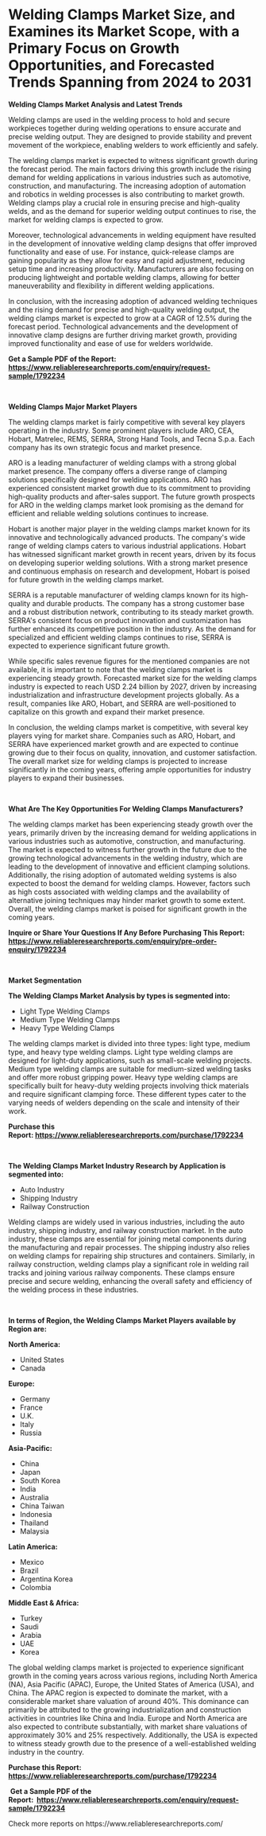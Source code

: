 <p><h1>Welding Clamps Market Size, and Examines its Market Scope, with a Primary Focus on Growth Opportunities, and Forecasted Trends Spanning from 2024 to 2031</h1></p><p><strong>Welding Clamps Market Analysis and Latest Trends</strong></p>
<p><p>Welding clamps are used in the welding process to hold and secure workpieces together during welding operations to ensure accurate and precise welding output. They are designed to provide stability and prevent movement of the workpiece, enabling welders to work efficiently and safely.</p><p>The welding clamps market is expected to witness significant growth during the forecast period. The main factors driving this growth include the rising demand for welding applications in various industries such as automotive, construction, and manufacturing. The increasing adoption of automation and robotics in welding processes is also contributing to market growth. Welding clamps play a crucial role in ensuring precise and high-quality welds, and as the demand for superior welding output continues to rise, the market for welding clamps is expected to grow.</p><p>Moreover, technological advancements in welding equipment have resulted in the development of innovative welding clamp designs that offer improved functionality and ease of use. For instance, quick-release clamps are gaining popularity as they allow for easy and rapid adjustment, reducing setup time and increasing productivity. Manufacturers are also focusing on producing lightweight and portable welding clamps, allowing for better maneuverability and flexibility in different welding applications.</p><p>In conclusion, with the increasing adoption of advanced welding techniques and the rising demand for precise and high-quality welding output, the welding clamps market is expected to grow at a CAGR of 12.5% during the forecast period. Technological advancements and the development of innovative clamp designs are further driving market growth, providing improved functionality and ease of use for welders worldwide.</p></p>
<p><strong>Get a Sample PDF of the Report:&nbsp; <a href="https://www.reliableresearchreports.com/enquiry/request-sample/1792234">https://www.reliableresearchreports.com/enquiry/request-sample/1792234</a></strong></p>
<p>&nbsp;</p>
<p><strong>Welding Clamps Major Market Players</strong></p>
<p><p>The welding clamps market is fairly competitive with several key players operating in the industry. Some prominent players include ARO, CEA, Hobart, Matrelec, REMS, SERRA, Strong Hand Tools, and Tecna S.p.a. Each company has its own strategic focus and market presence.</p><p>ARO is a leading manufacturer of welding clamps with a strong global market presence. The company offers a diverse range of clamping solutions specifically designed for welding applications. ARO has experienced consistent market growth due to its commitment to providing high-quality products and after-sales support. The future growth prospects for ARO in the welding clamps market look promising as the demand for efficient and reliable welding solutions continues to increase.</p><p>Hobart is another major player in the welding clamps market known for its innovative and technologically advanced products. The company's wide range of welding clamps caters to various industrial applications. Hobart has witnessed significant market growth in recent years, driven by its focus on developing superior welding solutions. With a strong market presence and continuous emphasis on research and development, Hobart is poised for future growth in the welding clamps market.</p><p>SERRA is a reputable manufacturer of welding clamps known for its high-quality and durable products. The company has a strong customer base and a robust distribution network, contributing to its steady market growth. SERRA's consistent focus on product innovation and customization has further enhanced its competitive position in the industry. As the demand for specialized and efficient welding clamps continues to rise, SERRA is expected to experience significant future growth.</p><p>While specific sales revenue figures for the mentioned companies are not available, it is important to note that the welding clamps market is experiencing steady growth. Forecasted market size for the welding clamps industry is expected to reach USD 2.24 billion by 2027, driven by increasing industrialization and infrastructure development projects globally. As a result, companies like ARO, Hobart, and SERRA are well-positioned to capitalize on this growth and expand their market presence.</p><p>In conclusion, the welding clamps market is competitive, with several key players vying for market share. Companies such as ARO, Hobart, and SERRA have experienced market growth and are expected to continue growing due to their focus on quality, innovation, and customer satisfaction. The overall market size for welding clamps is projected to increase significantly in the coming years, offering ample opportunities for industry players to expand their businesses.</p></p>
<p>&nbsp;</p>
<p><strong>What Are The Key Opportunities For Welding Clamps Manufacturers?</strong></p>
<p><p>The welding clamps market has been experiencing steady growth over the years, primarily driven by the increasing demand for welding applications in various industries such as automotive, construction, and manufacturing. The market is expected to witness further growth in the future due to the growing technological advancements in the welding industry, which are leading to the development of innovative and efficient clamping solutions. Additionally, the rising adoption of automated welding systems is also expected to boost the demand for welding clamps. However, factors such as high costs associated with welding clamps and the availability of alternative joining techniques may hinder market growth to some extent. Overall, the welding clamps market is poised for significant growth in the coming years.</p></p>
<p><strong>Inquire or Share Your Questions If Any Before Purchasing This Report: <a href="https://www.reliableresearchreports.com/enquiry/pre-order-enquiry/1792234">https://www.reliableresearchreports.com/enquiry/pre-order-enquiry/1792234</a></strong></p>
<p>&nbsp;</p>
<p><strong>Market Segmentation</strong></p>
<p><strong>The Welding Clamps Market Analysis by types is segmented into:</strong></p>
<p><ul><li>Light Type Welding Clamps</li><li>Medium Type Welding Clamps</li><li>Heavy Type Welding Clamps</li></ul></p>
<p><p>The welding clamps market is divided into three types: light type, medium type, and heavy type welding clamps. Light type welding clamps are designed for light-duty applications, such as small-scale welding projects. Medium type welding clamps are suitable for medium-sized welding tasks and offer more robust gripping power. Heavy type welding clamps are specifically built for heavy-duty welding projects involving thick materials and require significant clamping force. These different types cater to the varying needs of welders depending on the scale and intensity of their work.</p></p>
<p><strong>Purchase this Report:&nbsp;<a href="https://www.reliableresearchreports.com/purchase/1792234">https://www.reliableresearchreports.com/purchase/1792234</a></strong></p>
<p>&nbsp;</p>
<p><strong>The Welding Clamps Market Industry Research by Application is segmented into:</strong></p>
<p><ul><li>Auto Industry</li><li>Shipping Industry</li><li>Railway Construction</li></ul></p>
<p><p>Welding clamps are widely used in various industries, including the auto industry, shipping industry, and railway construction market. In the auto industry, these clamps are essential for joining metal components during the manufacturing and repair processes. The shipping industry also relies on welding clamps for repairing ship structures and containers. Similarly, in railway construction, welding clamps play a significant role in welding rail tracks and joining various railway components. These clamps ensure precise and secure welding, enhancing the overall safety and efficiency of the welding process in these industries.</p></p>
<p>&nbsp;</p>
<p><strong>In terms of Region, the Welding Clamps Market Players available by Region are:</strong></p>
<p>
    <p> <strong> North America: </strong>
        <ul>
            <li>United States</li>
            <li>Canada</li>
        </ul>
        </p> 
    <p> <strong> Europe: </strong>
        <ul>
            <li>Germany</li>
            <li>France</li>
            <li>U.K.</li>
            <li>Italy</li>
            <li>Russia</li>
        </ul>
        </p> 
    <p> <strong> Asia-Pacific: </strong>
        <ul>
            <li>China</li>
            <li>Japan</li>
            <li>South Korea</li>
            <li>India</li>
            <li>Australia</li>
            <li>China Taiwan</li>
            <li>Indonesia</li>
            <li>Thailand</li>
            <li>Malaysia</li>
        </ul>
        </p> 
    <p> <strong> Latin America: </strong>
        <ul>
            <li>Mexico</li>
            <li>Brazil</li>
            <li>Argentina Korea</li>
            <li>Colombia</li>
        </ul>
        </p> 
    <p> <strong> Middle East & Africa: </strong>
        <ul>
            <li>Turkey</li>
            <li>Saudi</li>
            <li>Arabia</li>
            <li>UAE</li>
            <li>Korea</li>
        </ul>
    </p>
    </p>
<p><p>The global welding clamps market is projected to experience significant growth in the coming years across various regions, including North America (NA), Asia Pacific (APAC), Europe, the United States of America (USA), and China. The APAC region is expected to dominate the market, with a considerable market share valuation of around 40%. This dominance can primarily be attributed to the growing industrialization and construction activities in countries like China and India. Europe and North America are also expected to contribute substantially, with market share valuations of approximately 30% and 25% respectively. Additionally, the USA is expected to witness steady growth due to the presence of a well-established welding industry in the country.</p></p>
<p><strong>Purchase this Report: <a href="https://www.reliableresearchreports.com/purchase/1792234">https://www.reliableresearchreports.com/purchase/1792234</a></strong></p>
<p>&nbsp;<strong>Get a Sample PDF of the Report:&nbsp;&nbsp;<a href="https://www.reliableresearchreports.com/enquiry/request-sample/1792234">https://www.reliableresearchreports.com/enquiry/request-sample/1792234</a></strong></p>
<p><strong></strong></p>
<p>Check more reports on https://www.reliableresearchreports.com/</p>